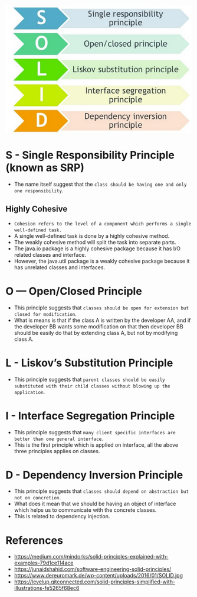 
![img.png](../1_HLDDesignComponents/assests/solid_img.png)

# S - Single Responsibility Principle (known as SRP)
- The name itself suggest that the `class should be having one and only one responsibility`.

## Highly Cohesive
- `Cohesion refers to the level of a component which performs a single well-defined task.`
- A single well-defined task is done by a highly cohesive method.
- The weakly cohesive method will split the task into separate parts.
- The java.io package is a highly cohesive package because it has I/O related classes and interface.
- However, the java.util package is a weakly cohesive package because it has unrelated classes and interfaces.

# O — Open/Closed Principle
- This principle suggests that `classes should be open for extension but closed for modification`.
- What is means is that if the class A is written by the developer AA, and if the developer BB wants some modification on that then developer BB should be easily do that by extending class A, but not by modifying class A.

# L - Liskov’s Substitution Principle
- This principle suggests that `parent classes should be easily substituted with their child classes without blowing up the application`.

# I - Interface Segregation Principle
- This principle suggests that `many client specific interfaces are better than one general interface`.
- This is the first principle which is applied on interface, all the above three principles applies on classes.

# D - Dependency Inversion Principle
- This principle suggests that `classes should depend on abstraction but not on concretion`.
- What does it mean that we should be having an object of interface which helps us to communicate with the concrete classes.
- This is related to dependency injection.

# References
- https://medium.com/mindorks/solid-principles-explained-with-examples-79d1ce114ace
- https://junaidshahid.com/software-engineering-solid-principles/
- https://www.dereuromark.de/wp-content/uploads/2016/01/SOLID.jpg
- https://levelup.gitconnected.com/solid-principles-simplified-with-illustrations-fe5265f68ec6